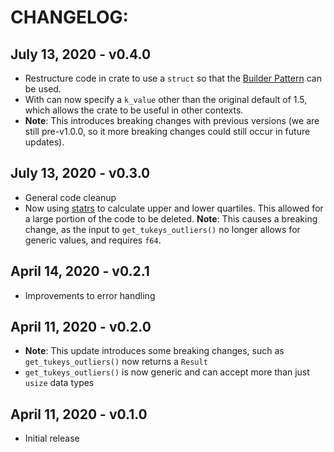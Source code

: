 # CHANGELOG:

## July 13, 2020 - v0.4.0

- Restructure code in crate to use a `struct` so that the
  [Builder Pattern](https://doc.rust-lang.org/1.0.0/style/ownership/builders.html)
  can be used.
- With can now specify a `k_value` other than the original default of 1.5, which
  allows the crate to be useful in other contexts.
- **Note**: This introduces breaking changes with previous versions (we are
  still pre-v1.0.0, so it more breaking changes could still occur in future
  updates).

## July 13, 2020 - v0.3.0

- General code cleanup
- Now using [statrs](https://crates.io/crates/statrs) to calculate upper and
  lower quartiles.  This allowed for a large portion of the code to be deleted.
  **Note**: This causes a breaking change, as the input to
  `get_tukeys_outliers()` no longer allows for generic values, and requires
  `f64`.

## April 14, 2020 - v0.2.1

- Improvements to error handling

## April 11, 2020 - v0.2.0

- **Note**: This update introduces some breaking changes, such as
  `get_tukeys_outliers()` now returns a `Result`
- `get_tukeys_outliers()` is now generic and can accept more than just `usize`
  data types

## April 11, 2020 - v0.1.0

- Initial release
